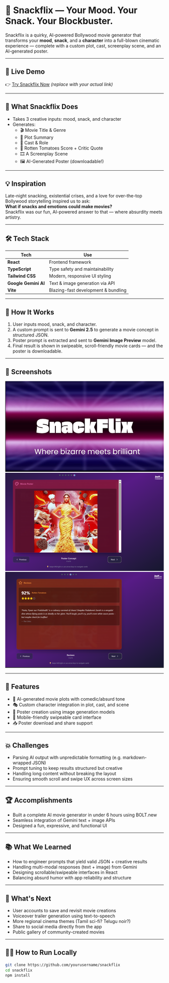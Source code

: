 # 🍿 Snackflix — Your Mood. Your Snack. Your Blockbuster.

Snackflix is a quirky, AI-powered Bollywood movie generator that transforms your **mood**, **snack**, and a **character** into a full-blown cinematic experience — complete with a custom plot, cast, screenplay scene, and an AI-generated poster.

---

## 🚀 Live Demo

👉 [Try Snackflix Now]() *(replace with your actual link)*

---

## 🎥 What Snackflix Does

- Takes 3 creative inputs: mood, snack, and character
- Generates:
  - 🎬 Movie Title & Genre
  - 📖 Plot Summary
  - 👥 Cast & Role
  - 🍅 Rotten Tomatoes Score + Critic Quote
  - 🎞️ A Screenplay Scene
  - 🖼️ AI-Generated Poster (downloadable!)

---

## 💡 Inspiration

Late-night snacking, existential crises, and a love for over-the-top Bollywood storytelling inspired us to ask:  
**What if snacks and emotions could make movies?**  
Snackflix was our fun, AI-powered answer to that — where absurdity meets artistry.

---

## 🛠️ Tech Stack

| Tech            | Use                                        |
|-----------------|---------------------------------------------|
| **React**       | Frontend framework                         |
| **TypeScript**  | Type safety and maintainability            |
| **Tailwind CSS**| Modern, responsive UI styling              |
| **Google Gemini AI** | Text & image generation via API         |
| **Vite**        | Blazing-fast development & bundling        |

---

## 🧠 How It Works

1. User inputs mood, snack, and character.
2. A custom prompt is sent to **Gemini 2.5** to generate a movie concept in structured JSON.
3. Poster prompt is extracted and sent to **Gemini Image Preview** model.
4. Final result is shown in swipeable, scroll-friendly movie cards — and the poster is downloadable.

---

## 📸 Screenshots

![Alt Text](https://github.com/Aditi31kapil/snackflix/blob/main/Screenshot%202025-06-27%20201115.png)
![2nd image](https://github.com/Aditi31kapil/snackflix/blob/main/Screenshot%202025-06-27%20201331.png)
![3rd image](https://github.com/Aditi31kapil/snackflix/blob/main/Screenshot%202025-06-27%20201349.png)

---

## 🎯 Features

- 🔮 AI-generated movie plots with comedic/absurd tone
- 🎭 Custom character integration in plot, cast, and scene
- 🎨 Poster creation using image generation models
- 📲 Mobile-friendly swipeable card interface
- 📥 Poster download and share support

---

## 💥 Challenges

- Parsing AI output with unpredictable formatting (e.g. markdown-wrapped JSON)
- Prompt tuning to keep results structured but creative
- Handling long content without breaking the layout
- Ensuring smooth scroll and swipe UX across screen sizes

---

## 🏆 Accomplishments

- Built a complete AI movie generator in under 6 hours using BOLT.new
- Seamless integration of Gemini text + image APIs
- Designed a fun, expressive, and functional UI

---

## 📚 What We Learned

- How to engineer prompts that yield valid JSON + creative results
- Handling multi-modal responses (text + image) from Gemini
- Designing scrollable/swipeable interfaces in React
- Balancing absurd humor with app reliability and structure

---

## 🔮 What's Next

- User accounts to save and revisit movie creations
- Voiceover trailer generation using text-to-speech
- More regional cinema themes (Tamil sci-fi? Telugu noir?)
- Share to social media directly from the app
- Public gallery of community-created movies

---

## 🧑‍💻 How to Run Locally

```bash
git clone https://github.com/yourusername/snackflix
cd snackflix
npm install
